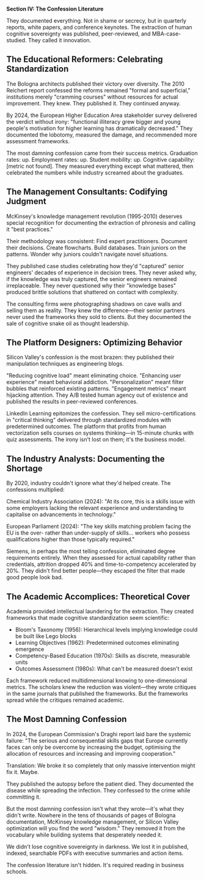 **Section IV: The Confession Literature**

They documented everything. Not in shame or secrecy, but in quarterly reports, white papers, and conference keynotes. The extraction of human cognitive sovereignty was published, peer-reviewed, and MBA-case-studied. They called it innovation.

## The Educational Reformers: Celebrating Standardization

The Bologna architects published their victory over diversity. The 2010 Reichert report confessed the reforms remained "formal and superficial," institutions merely "cramming courses" without resources for actual improvement. They knew. They published it. They continued anyway.

By 2024, the European Higher Education Area stakeholder survey delivered the verdict without irony: "functional illiteracy grew bigger and young people's motivation for higher learning has dramatically decreased." They documented the lobotomy, measured the damage, and recommended more assessment frameworks.

The most damning confession came from their success metrics. Graduation rates: up. Employment rates: up. Student mobility: up. Cognitive capability: [metric not found]. They measured everything except what mattered, then celebrated the numbers while industry screamed about the graduates.

## The Management Consultants: Codifying Judgment

McKinsey's knowledge management revolution (1995-2010) deserves special recognition for documenting the extraction of phronesis and calling it "best practices."

Their methodology was consistent: Find expert practitioners. Document their decisions. Create flowcharts. Build databases. Train juniors on the patterns. Wonder why juniors couldn't navigate novel situations.

They published case studies celebrating how they'd "captured" senior engineers' decades of experience in decision trees. They never asked why, if the knowledge was truly captured, the senior engineers remained irreplaceable. They never questioned why their "knowledge bases" produced brittle solutions that shattered on contact with complexity.

The consulting firms were photographing shadows on cave walls and selling them as reality. They knew the difference—their senior partners never used the frameworks they sold to clients. But they documented the sale of cognitive snake oil as thought leadership.

## The Platform Designers: Optimizing Behavior

Silicon Valley's confession is the most brazen: they published their manipulation techniques as engineering blogs.

"Reducing cognitive load" meant eliminating choice. "Enhancing user experience" meant behavioral addiction. "Personalization" meant filter bubbles that reinforced existing patterns. "Engagement metrics" meant hijacking attention. They A/B tested human agency out of existence and published the results in peer-reviewed conferences.

LinkedIn Learning epitomizes the confession. They sell micro-certifications in "critical thinking" delivered through standardized modules with predetermined outcomes. The platform that profits from human vectorization sells courses on systems thinking—in 15-minute chunks with quiz assessments. The irony isn't lost on them; it's the business model.

## The Industry Analysts: Documenting the Shortage

By 2020, industry couldn't ignore what they'd helped create. The confessions multiplied:

Chemical Industry Association (2024): "At its core, this is a skills issue with some employers lacking the relevant experience and understanding to capitalise on advancements in technology."

European Parliament (2024): "The key skills matching problem facing the EU is the over- rather than under-supply of skills... workers who possess qualifications higher than those typically required."

Siemens, in perhaps the most telling confession, eliminated degree requirements entirely. When they assessed for actual capability rather than credentials, attrition dropped 40% and time-to-competency accelerated by 20%. They didn't find better people—they escaped the filter that made good people look bad.

## The Academic Accomplices: Theoretical Cover

Academia provided intellectual laundering for the extraction. They created frameworks that made cognitive standardization seem scientific:

- Bloom's Taxonomy (1956): Hierarchical levels implying knowledge could be built like Lego blocks
- Learning Objectives (1962): Predetermined outcomes eliminating emergence
- Competency-Based Education (1970s): Skills as discrete, measurable units
- Outcomes Assessment (1980s): What can't be measured doesn't exist

Each framework reduced multidimensional knowing to one-dimensional metrics. The scholars knew the reduction was violent—they wrote critiques in the same journals that published the frameworks. But the frameworks spread while the critiques remained academic.

## The Most Damning Confession

In 2024, the European Commission's Draghi report laid bare the systemic failure: "The serious and consequential skills gaps that Europe currently faces can only be overcome by increasing the budget, optimising the allocation of resources and increasing and improving cooperation."

Translation: We broke it so completely that only massive intervention might fix it. Maybe.

They published the autopsy before the patient died. They documented the disease while spreading the infection. They confessed to the crime while committing it.

But the most damning confession isn't what they wrote—it's what they didn't write. Nowhere in the tens of thousands of pages of Bologna documentation, McKinsey knowledge management, or Silicon Valley optimization will you find the word "wisdom." They removed it from the vocabulary while building systems that desperately needed it.

We didn't lose cognitive sovereignty in darkness. We lost it in published, indexed, searchable PDFs with executive summaries and action items.

The confession literature isn't hidden. It's required reading in business schools.